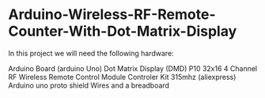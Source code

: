 # Arduino-Wireless-RF-Remote-Counter-With-Dot-Matrix-Display

In this project we will need the following hardware:

Arduino Board (arduino Uno)
Dot Matrix Display (DMD) P10 32x16
 4 Channel RF Wireless Remote Control Module Controler Kit 315mhz (aliexpress)
 Arduino uno proto shield
Wires and a breadboard
